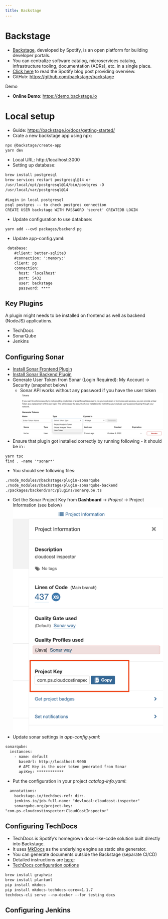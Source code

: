 ```yaml
---
title: Backstage
---
```


# Backstage
- [Backstage](https://backstage.io/), developed by Spotify, is an open platform for building developer portals.
- You can centralize software catalog, microservices catalog, infrastructure tooling, documentation (ADRs), etc. in a single place.
- [Click here](https://engineering.atspotify.com/2020/04/how-we-use-backstage-at-spotify/) to read the Spotify blog post providing overview.
- GitHub: https://github.com/backstage/backstage

Demo

- **Online Demo**: https://demo.backstage.io





# Local setup
- Guide: https://backstage.io/docs/getting-started/
- Crate a new backstage app using npx:
```
npx @backstage/create-app
yarn dev
```
- Local URL: http://localhost:3000
- Setting up database:
```
brew install postgresql
brew services restart postgresql@14 or /usr/local/opt/postgresql@14/bin/postgres -D /usr/local/var/postgresql@14

#Login in local postgresql
psql postgres -- to check postgres connection
CREATE USER backstage WITH PASSWORD 'secret' CREATEDB LOGIN
```
- Update configuration to use database:
```
yarn add --cwd packages/backend pg
```
- Update app-config.yaml:
```
 database:
    #client: better-sqlite3
    #connection: ':memory:'
    client: pg
    connection:
      host: 'localhost'
      port: 5432
      user: backstage
      password: ****
```

## Key Plugins
A plugin might needs to be installed on frontend as well as backend (NodeJS) applications.

- TechDocs
- SonarQube
- Jenkins
## Configuring Sonar
- [Install Sonar Frontend Plugin](https://github.com/backstage/backstage/tree/master/plugins/sonarqube)
- [Install Sonar Backend Plugin](https://github.com/backstage/backstage/tree/master/plugins/sonarqube-backend)
- Generate User Token from Sonar (Login Required): My Account -> Security (snapshot below)
  - Sonar API works without any password if you have the user token
![Sonar User Token](sonar-token.png)
- Ensure that plugin got installed correctly by running following - it should be in :
```
yarn tsc
find . -name '*sonar*'
```
- You should see following files:
```
./node_modules/@backstage/plugin-sonarqube
./node_modules/@backstage/plugin-sonarqube-backend
./packages/backend/src/plugins/sonarqube.ts
```
- Get the Sonar Project Key from **Dashboard** -> *Project* -> Project Information (see below)
![Sonar Project Key](sonar-project-key.png)
- Update sonar settings in *app-config.yaml*:
```
sonarqube:
  instances:
    - name: default
      baseUrl: http://localhost:9000
      # API Key is the user token generated from Sonar
      apiKey: ************
```
- Put the configuration in your project *catalog-info.yaml*:
```
  annotations:
    backstage.io/techdocs-ref: dir:.
    jenkins.io/job-full-name: "devlocal:cloudcost-inspector"
    sonarqube.org/project-key: "com.ps.cloudcostinspector:CloudCostInspector"
```


## Configuring TechDocs
- TechDocs is Spotify’s homegrown docs-like-code solution built directly into Backstage. 
- It uses [MkDocs](https://www.mkdocs.org/) as the underlying engine as static site generator.
- You can generate documents outside the Backstage (separate CI/CD)
- Detailed instructions are [here](https://backstage.io/docs/features/techdocs/getting-started#disabling-docker-in-docker-situation-optional):
- [TechDocs configuration options](https://backstage.io/docs/features/techdocs/configuration)

```
brew install graphviz
brew install plantuml
pip install mkdocs
pip install mkdocs-techdocs-core==1.1.7
techdocs-cli serve --no-docker --for testing docs
```


## Configuring Jenkins